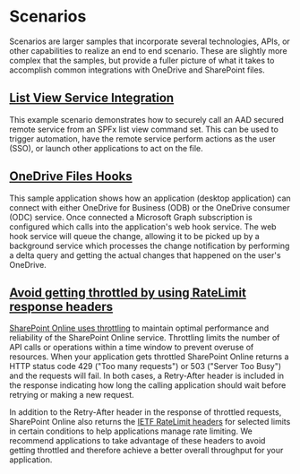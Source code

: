 # Scenarios

Scenarios are larger samples that incorporate several technologies, APIs, or other capabilities to realize an end to end scenario. These are slightly more complex that the samples, but provide a fuller picture of what it takes to accomplish common integrations with OneDrive and SharePoint files.

## [List View Service Integration](./list-view-service-integration)

This example scenario demonstrates how to securely call an AAD secured remote service from an SPFx list view command set. This can be used to trigger automation, have the remote service perform actions as the user (SSO), or launch other applications to act on the file.

## [OneDrive Files Hooks](./onedrive-files-hooks)

This sample application shows how an application (desktop application) can connect with either OneDrive for Business (ODB) or the OneDrive consumer (ODC) service. Once connected a Microsoft Graph subscription is configured which calls into the application's web hook service. The web hook service will queue the change, allowing it to be picked up by a background service which processes the change notification by performing a delta query and getting the actual changes that happened on the user's OneDrive.

## [Avoid getting throttled by using RateLimit response headers](./throttling-ratelimit-handling/)

[SharePoint Online uses throttling](https://learn.microsoft.com/en-us/sharepoint/dev/general-development/how-to-avoid-getting-throttled-or-blocked-in-sharepoint-online) to maintain optimal performance and reliability of the SharePoint Online service. Throttling limits the number of API calls or operations within a time window to prevent overuse of resources. When your application gets throttled SharePoint Online returns a HTTP status code 429 ("Too many requests") or 503 ("Server Too Busy") and the requests will fail. In both cases, a Retry-After header is included in the response indicating how long the calling application should wait before retrying or making a new request.

In addition to the Retry-After header in the response of throttled requests, SharePoint Online also returns the [IETF RateLimit headers](https://github.com/ietf-wg-httpapi/ratelimit-headers) for selected limits in certain conditions to help applications manage rate limiting. We recommend applications to take advantage of these headers to avoid getting throttled and therefore achieve a better overall throughput for your application.
